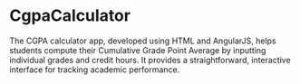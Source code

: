 # CgpaCalculator
The CGPA calculator app, developed using HTML and AngularJS, helps students compute their Cumulative Grade Point Average by inputting individual grades and credit hours. It provides a straightforward, interactive interface for tracking academic performance.
